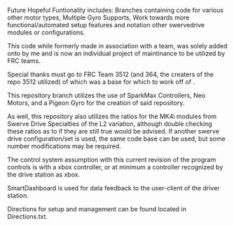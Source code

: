 Future Hopeful Funtionality includes: Branches containing code for various other motor types, Multiple Gyro Supports, Work towards more functional/automated setup features and notation other swervedrive modules or configurations.

This code while formerly made in association with a team, was solely added onto by me and is now an individual project of maintinance to be utilized by FRC teams.

Special thanks must go to FRC Team 3512 (and 364, the creaters of the repo 3512 utilized) of which was a base for which to work off of .

This repository branch utilizes the use of SparkMax Controllers, Neo Motors, and a Pigeon Gyro for the creation of said repository.

As well, this repository also utilizes the ratios for the MK4i modules from Swerve Drive Specialties of the L2 variation, although double checking these ratios as to if they are still true would be advised. If another swerve drive configuration/set is used, the same code base can be used, but some number modifications may be required.

The control system assumption with this current revision of the program controls is with a xbox controller, or at minimum a controller recognized by the drive station as xbox.

SmartDashboard is used for data feedback to the user-client of the driver station.


Directions for setup and management can be found located in Directions.txt.
